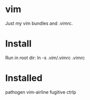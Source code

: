 vim
===
Just my vim bundles and .vimrc.

Install
===
Run in root dir:
ln -s .vim/.vimrc .vimrc

Installed
===
pathogen
vim-airline
fugitive
ctrlp
